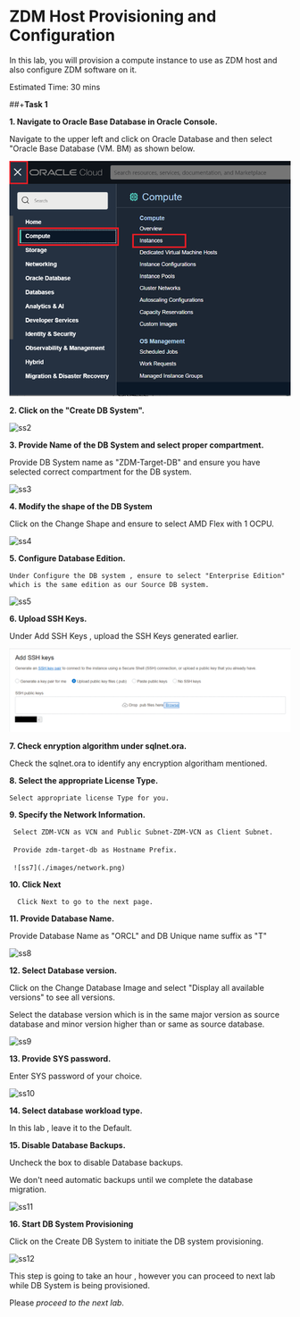 # ZDM Host Provisioning and Configuration

In this lab, you will provision a compute instance to use as ZDM host and also configure ZDM software on it.


Estimated Time: 30 mins

##+**Task 1**


**1. Navigate to Oracle Base Database in Oracle Console.**

   Navigate to the upper left and click on Oracle Database and then select "Oracle Base Database (VM. BM) as shown below.

   ![ss1](./images/nav.png)

**2. Click on the "Create DB System".**
    
   ![ss2](./images/createdb.png)

**3. Provide Name of the DB System and select proper compartment.**

   Provide DB System name as "ZDM-Target-DB" and ensure you have selected correct compartment for the DB system.
    
   ![ss3](./images/dbsystemname.png)

**4.  Modify the shape of the DB System**

   Click on the Change Shape and ensure to select AMD Flex with 1 OCPU.

   ![ss4](./images/shape.png)

**5.  Configure Database Edition.**

    Under Configure the DB system , ensure to select "Enterprise Edition" which is the same edition as our Source DB system.

   ![ss5](./images/edition.png)

   
**6. Upload SSH Keys.**
   
   Under Add SSH Keys , upload the SSH Keys generated earlier.

   ![ss6](./images/ssh.png)

**7. Check enryption algorithm under sqlnet.ora.**

   Check the sqlnet.ora to identify any encryption algoritham mentioned.

**8. Select the appropriate License Type.**

    Select appropriate license Type for you.

**9. Specify the Network Information.**

     Select ZDM-VCN as VCN and Public Subnet-ZDM-VCN as Client Subnet.

     Provide zdm-target-db as Hostname Prefix.

     ![ss7](./images/network.png)

**10. Click Next**

      Click Next to go to the next page.

**11. Provide Database Name.**

   Provide Database Name as "ORCL" and DB Unique name suffix as "T"

   ![ss8](./images/dbname.png)

**12. Select Database version.**

   Click on the Change Database Image and select "Display all available versions" to see all versions.

   Select the database version which is in the same major version as source database and minor version higher than or same as source database.

   ![ss9](./images/dbver.png)

**13. Provide SYS password.**

   Enter SYS password of your choice.

   ![ss10](./images/sys.png)

**14. Select database workload type.**

   In this lab , leave it to the Default.

**15. Disable Database Backups.**

   Uncheck the box to disable Database backups.

   We don't need automatic backups until we complete the database migration.

   ![ss11](./images/backup.png)

**16. Start DB System Provisioning**

   Click on the Create DB System to initiate the DB system provisioning.

   ![ss12](./images/prov-final.png)

   This step is going to take an hour , however you can proceed to next lab while DB System is being provisioned.

   







Please *proceed to the next lab*.



